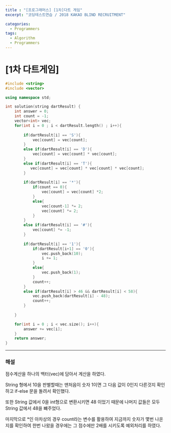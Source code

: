 ```yaml
---
title : "[프로그래머스] [1차]다트 게임"
excerpt: "코딩테스트연습 / 2018 KAKAO BLIND RECRUITMENT"

categories:
  - Programmers
tags:
  - Algorithm
  - Programmers
---
```


# [1차 다트게임]

```cpp
#include <string>
#include <vector>

using namespace std;

int solution(string dartResult) {
    int answer = 0;
    int count = -1;
    vector<int> vec;
    for(int i = 0 ; i < dartResult.length() ; i++){
        
        if(dartResult[i] == 'S'){
            vec[count] = vec[count];        
        }
        else if(dartResult[i] == 'D'){
            vec[count] = vec[count] * vec[count];  
        }
        else if(dartResult[i] == 'T'){
           vec[count] = vec[count] * vec[count] * vec[count];  
        }
        
        if(dartResult[i] == '*'){
            if(count == 0){
                vec[count] = vec[count] *2;
            }
            else{
                vec[count-1] *= 2;
                vec[count] *= 2;
            }
        }
        else if(dartResult[i] == '#'){
            vec[count] *= -1;
        }
        
        if(dartResult[i] == '1'){
            if(dartResult[i+1] == '0'){
                vec.push_back(10);
                i += 1;
            }
            else{
                vec.push_back(1);
            }
            count++;
        }
        else if(dartResult[i] > 46 && dartResult[i] < 58){
            vec.push_back(dartResult[i] - 48);
            count++;
        }
        
    }

    for(int i = 0 ; i < vec.size(); i++){
        answer += vec[i];
    }
    return answer;
}
```
* * *
### 해설

점수계산을 하나의 백터(vec)에 담아서 계산을 하였다.

String 형에서 10을 판별할때는 맨처음이 숫자 1이면 그 다음 값이 0인지 다른것지 확인하고 if-else 문을 돌려서 확인했다.  

또한 String 값에서 0을 int형으로 변환시키면 48 이었기 때문에 나머지 값들은 모두 String 값에서 48을 뺴주었다.  

마지막으로 *인 아차상의 경우 count라는 변수를 활용하여 지금까지 숫자가 몇번 나온지를 확인하여 한번 나왔을 경우에는 그 점수에만 2배를 시키도록 예외처리를 하였다.
    


